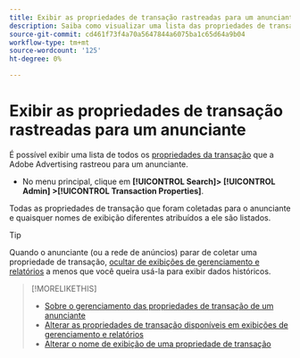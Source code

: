 ```yaml
---
title: Exibir as propriedades de transação rastreadas para um anunciante
description: Saiba como visualizar uma lista das propriedades de transação rastreadas para um anunciante.
source-git-commit: cd461f73f4a70a5647844a6075ba1c65d64a9b04
workflow-type: tm+mt
source-wordcount: '125'
ht-degree: 0%

---
```


# Exibir as propriedades de transação rastreadas para um anunciante

É possível exibir uma lista de todos os [propriedades da transação](/help/search-social-commerce/glossary.md#s-t) que a Adobe Advertising rastreou para um anunciante.

* No menu principal, clique em **[!UICONTROL Search]> [!UICONTROL Admin] >[!UICONTROL Transaction Properties]**.

Todas as propriedades de transação que foram coletadas para o anunciante e quaisquer nomes de exibição diferentes atribuídos a ele são listados.

>[!TIP]
>
>Quando o anunciante (ou a rede de anúncios) parar de coletar uma propriedade de transação, [ocultar de exibições de gerenciamento e relatórios](transaction-property-edit-available.md) a menos que você queira usá-la para exibir dados históricos.

>[!MORELIKETHIS]
>
>* [Sobre o gerenciamento das propriedades de transação de um anunciante](transaction-property-about.md)
>* [Alterar as propriedades de transação disponíveis em exibições de gerenciamento e relatórios](transaction-property-edit-available.md)
>* [Alterar o nome de exibição de uma propriedade de transação](transaction-property-edit-display-name.md)

